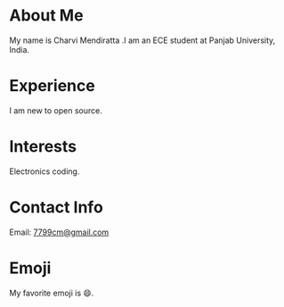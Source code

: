 # About Me
My name is Charvi Mendiratta .I am an ECE student at Panjab University, India.
# Experience
I am new to open source.
# Interests
Electronics coding.
# Contact Info
Email: [7799cm@gmail.com](mailto:7799cm@gmail.com)
# Emoji
My favorite emoji is :smile:.
